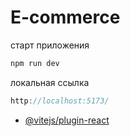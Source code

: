 # E-commerce

старт приложения
```js
npm run dev
```

локальная ссылка
```js
http://localhost:5173/
```


- [@vitejs/plugin-react](https://vitejs.dev/guide/)


